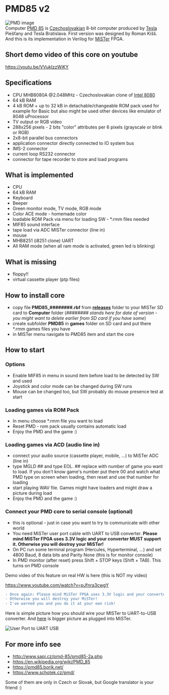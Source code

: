 # PMD85 v2
![PMD image](/pictures/PMD_th.jpg)  
Computer [PMD 85](https://en.wikipedia.org/wiki/PMD_85) is [Czechoslovakian](https://en.wikipedia.org/wiki/Czechoslovakia) 8-bit computer produced by [Tesla](https://en.wikipedia.org/wiki/Tesla_(Czechoslovak_company)) Piešťany and Tesla Bratislava. First version was designed by Roman Kišš.
And this is its implementation in Verilog for [MiSTer](https://github.com/MiSTer-devel/Main_MiSTer/wiki) FPGA.

## Short demo video of this core on youtube

https://youtu.be/VVukIzzWiKY 

## Specifications

* CPU MHB8080A @2.048MHz - Czechoslovakian clone of [Intel 8080](https://en.wikipedia.org/wiki/Intel_8080)
* 64 kB RAM
* 4 kB ROM + up to 32 kB in detachable/changeable ROM pack used for example for Basic but also might be used other devices like emulator of 8048 uProcessor
* TV output or RGB video
* 288x256 pixels - 2 bits "color" attributes per 6 pixels (grayscale or blink or RGB)
* 2x8-bit parallel bus connectors
* application connector directly connected to IO system bus
* IMS-2 connector
* current loop RS232 connector
* connector for tape recorder to store and load programs

## What is implemented

* CPU
* 64 kB RAM
* Keyboard
* Beeper
* Green monitor mode, TV mode, RGB mode
* Color ACE mode - homemade color 
* loadable ROM Pack via menu for loading SW - *.rmm files needed
* MIF85 sound interface
* tape load via ADC MISTer connector (line in)
* mouse 
* MHB8251 (i8251 clone) UART 
* All RAM mode (when all ram mode is activated, green led is blinking)

## What is missing

* floppy!!
* virtual cassette player (ptp files)

## How to install core

* copy file **PMD85_########.rbf** from **[releases](/releases)** folder to your MISTer SD card to **Computer** folder
(*######## stands here for date of version - you might want to delete earlier from SD card if you have some*)
* create subfolder **PMD85** in **games** folder on SD card and put there *.rmm games files you have
* in MISTer menu navigate to PMD85 item and start the core

## How to start

### Options

* Enable MIF85 in menu in sound item before load to be detected by SW and used
* Joystick and color mode can be changed during SW runs
* Mouse can be changed too, but SW probably do mouse presence test at start

### Loading games via ROM Pack

* In menu choose *.rmm file you want to load
* Reset PMD - rom pack usually contains automatic load
* Enjoy the PMD and the game :)

### Loading games via ACD (audio line in)

* connect your audio source (cassette player, mobile, ...) to MiSTer ADC (line in)
* type MGLD ## and type EOL. ## replace with number of game you want to load. If you don't know game's number put there 00 and watch what PMD type on screen when loading, then reset and use that number for loading
* start playing WAV file. Games might have loaders and might draw a picture during load
* Enjoy the PMD and the game :)

### Connect your PMD core to serial console (optional)

* this is optional - just in case you want to try to communicate with other world
* You need MiSTer user port cable with UART to USB converter. **Please mind MiSTer FPGA uses 3.3V logic and your converter MUST support it. Otherwise you will destroy your MiSTer!**
* On PC run some terminal program (Hercules, Hyperterminal, ...) and set 4800 Baud, 8 data bits and Parity None (this is for monitor console)
* In PMD monitor (after reset) press Shift + STOP keys (Shift + TAB). This turns on PMD console

Demo video of this feature on real HW is here (this is NOT my video)  

https://www.youtube.com/watch?v=pJfnra3cwgY

```diff
- Once again: Please mind MiSTer FPGA uses 3.3V logic and your converter MUST support it. 
- Otherwise you will destroy your MiSTer!
- I've warned you and you do it at your own risk!
```
Here is simple picture how you should wire your MISTer to UART-to-USB converter. And [here](/pictures/Mister_UART.jpg) is bigger picture as plugged into MiSTer.

![User Port to UART USB](/pictures/UserPortToUART_USB.jpg)


## For more info see

* http://www.sapi.cz/pmd-85/pmd85-2a.php
* https://en.wikipedia.org/wiki/PMD_85
* https://pmd85.borik.net/
* https://www.schotek.cz/pmd/

Some of them are only in Czech or Slovak, but Google translator is your friend :)

